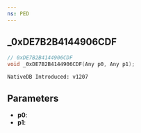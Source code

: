 ```yaml
---
ns: PED
---
```

## _0xDE7B2B4144906CDF

```c
// 0xDE7B2B4144906CDF
void _0xDE7B2B4144906CDF(Any p0, Any p1);
```

```
NativeDB Introduced: v1207
```

## Parameters
* **p0**:
* **p1**:
